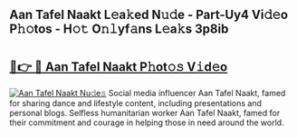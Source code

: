 ## Aan Tafel Naakt L𝚎a𝚔ed N𝚞𝚍e - Part-Uy4 Vi𝚍𝚎o P𝚑𝚘tos - H𝚘𝚝 O𝚗𝚕yf𝚊ns L𝚎a𝚔s 3p8ib

# <h2><a href="http://kf0xf4.oniu.top/?m=Aan+Tafel+Naakt">🔗👉 🔴 Aan Tafel Naakt P𝚑ot𝚘𝚜 V𝚒d𝚎o</a></h2>

[![Aan Tafel Naakt Nu𝚍e𝚜](https://i.imgur.com/0qMVB7G.gif)](http://kf0xf4.oniu.top/?m=Aan+Tafel+Naakt)
Social media influencer Aan Tafel Naakt, famed for sharing dance and lifestyle content, including presentations and personal blogs. Selfless humanitarian worker Aan Tafel Naakt, famed for their commitment and courage in helping those in need around the world.  
